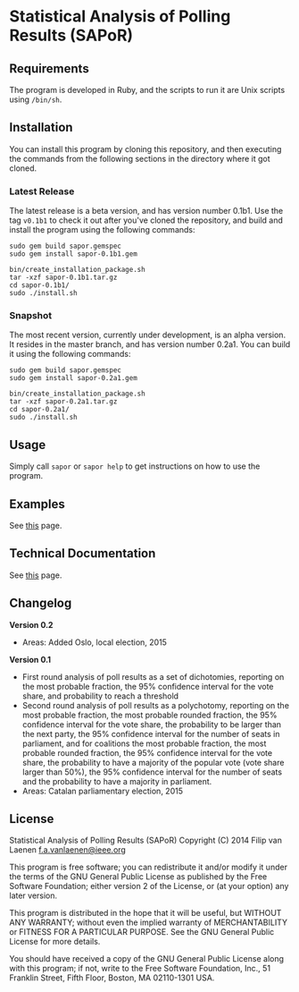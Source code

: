# Statistical Analysis of Polling Results (SAPoR)

## Requirements

The program is developed in Ruby, and the scripts to run it are Unix scripts
using `/bin/sh`.

## Installation

You can install this program by cloning this repository, and then executing the
commands from the following sections in the directory where it got cloned.

### Latest Release 

The latest release is a beta version, and has version number 0.1b1. Use the tag
`v0.1b1` to check it out after you've cloned the repository, and build and
install the program using the following commands:

    sudo gem build sapor.gemspec 
    sudo gem install sapor-0.1b1.gem 

    bin/create_installation_package.sh 
    tar -xzf sapor-0.1b1.tar.gz
    cd sapor-0.1b1/
    sudo ./install.sh

### Snapshot

The most recent version, currently under development, is an alpha version. It
resides in the master branch, and has version number 0.2a1. You can build it
using the following commands:

    sudo gem build sapor.gemspec 
    sudo gem install sapor-0.2a1.gem 

    bin/create_installation_package.sh 
    tar -xzf sapor-0.2a1.tar.gz
    cd sapor-0.2a1/
    sudo ./install.sh

Usage
-----

Simply call `sapor` or `sapor help` to get instructions on how to use the
program.

Examples
--------

See [this](Examples.md) page.

Technical Documentation
-----------------------

See [this](Technical%20Documentation.md) page.

Changelog
---------

**Version 0.2**

* Areas: Added Oslo, local election, 2015

**Version 0.1**

* First round analysis of poll results as a set of dichotomies, reporting on the
  most probable fraction, the 95% confidence interval for the vote share, and
  probability to reach a threshold
* Second round analysis of poll results as a polychotomy, reporting on the most
  probable fraction, the most probable rounded fraction, the 95% confidence
  interval for the vote share, the probability to be larger than the next party,
  the 95% confidence interval for the number of seats in parliament, and for
  coalitions the most probable fraction, the most probable rounded fraction, the
  95% confidence interval for the vote share, the probability to have a majority
  of the popular vote (vote share larger than 50%), the 95% confidence interval
  for the number of seats and the probability to have a majority in parliament.
* Areas: Catalan parliamentary election, 2015

License
-------

Statistical Analysis of Polling Results (SAPoR)
Copyright (C) 2014 Filip van Laenen <f.a.vanlaenen@ieee.org>

This program is free software; you can redistribute it and/or modify
it under the terms of the GNU General Public License as published by
the Free Software Foundation; either version 2 of the License, or
(at your option) any later version.

This program is distributed in the hope that it will be useful,
but WITHOUT ANY WARRANTY; without even the implied warranty of
MERCHANTABILITY or FITNESS FOR A PARTICULAR PURPOSE.  See the
GNU General Public License for more details.

You should have received a copy of the GNU General Public License along
with this program; if not, write to the Free Software Foundation, Inc.,
51 Franklin Street, Fifth Floor, Boston, MA 02110-1301 USA.
